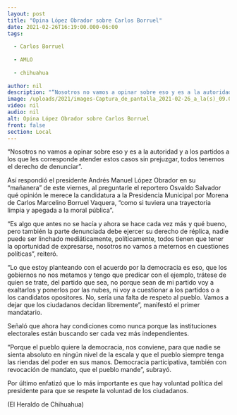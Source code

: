 ```yaml
---
layout: post
title: "Opina López Obrador sobre Carlos Borruel"
date: 2021-02-26T16:19:00.000-06:00
tags:
  
  - Carlos Borruel
  
  - AMLO
  
  - chihuahua
  
author: nil
description: "“Nosotros no vamos a opinar sobre eso y es a la autoridad y a los partidos a los que les corresponde atender estos casos sin prejuzgar, todos tenemos el derecho de denunciar”"
image: /uploads/2021/images-Captura_de_pantalla_2021-02-26_a_la(s)_09.02.43.png
video: nil
audio: nil
alt: Opina López Obrador sobre Carlos Borruel
front: false
section: Local
---
```


“Nosotros no vamos a opinar sobre eso y es a la autoridad y a los partidos a los que les corresponde atender estos casos sin prejuzgar, todos tenemos el derecho de denunciar”.

Así respondió el presidente Andrés Manuel López Obrador en su “mañanera” de este viernes, al preguntarle el reportero Osvaldo Salvador qué opinión le merece la candidatura a la Presidencia Municipal por Morena de Carlos Marcelino Borruel Vaquera, “como si tuviera una trayectoria limpia y apegada a la moral pública”.

“Es algo que antes no se hacía y ahora se hace cada vez más y qué bueno, pero también la parte denunciada debe ejercer su derecho de réplica, nadie puede ser linchado mediáticamente, políticamente, todos tienen que tener la oportunidad de expresarse, nosotros no vamos a meternos en cuestiones políticas”, reiteró.

“Lo que estoy planteando con el acuerdo por la democracia es eso, que los gobiernos no nos metamos y tengo que predicar con el ejemplo, trátese de quien se trate, del partido que sea, no porque sean de mi partido voy a exaltarlos y ponerlos por las nubes, ni voy a cuestionar a los partidos o a los candidatos opositores. No, sería una falta de respeto al pueblo. Vamos a dejar que los ciudadanos decidan libremente”, manifestó el primer mandatario.

Señaló que ahora hay condiciones como nunca porque las instituciones electorales están buscando ser cada vez más independientes.

“Porque el pueblo quiere la democracia, nos conviene, para que nadie se sienta absoluto en ningún nivel de la escala y que el pueblo siempre tenga las riendas del poder en sus manos. Democracia participativa, también con revocación de mandato, que el pueblo mande”, subrayó.

Por último enfatizó que lo más importante es que hay voluntad política del presidente para que se respete la voluntad de los ciudadanos.

(El Heraldo de Chihuahua)